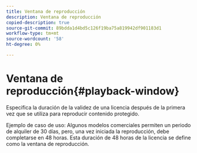 ```yaml
---
title: Ventana de reproducción
description: Ventana de reproducción
copied-description: true
source-git-commit: 89bdda1d4bd5c126f19ba75a819942df901183d1
workflow-type: tm+mt
source-wordcount: '58'
ht-degree: 0%

---
```



# Ventana de reproducción{#playback-window}

Especifica la duración de la validez de una licencia después de la primera vez que se utiliza para reproducir contenido protegido.

Ejemplo de caso de uso: Algunos modelos comerciales permiten un periodo de alquiler de 30 días, pero, una vez iniciada la reproducción, debe completarse en 48 horas. Esta duración de 48 horas de la licencia se define como la ventana de reproducción.
